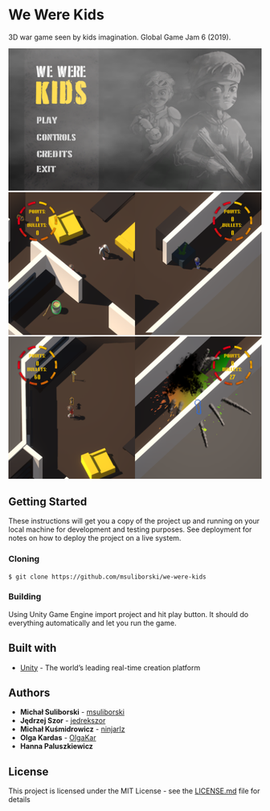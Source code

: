 # We Were Kids

3D war game seen by kids imagination. Global Game Jam 6 (2019).<br/>

<p align="center">
  <img width="940" src="Assets/screens/1.png">
  <img width="940" src="Assets/screens/2.png">
  <img width="940" src="Assets/screens/3.png">
</p>



## Getting Started

These instructions will get you a copy of the project up and running on your local machine for development and testing purposes. See deployment for notes on how to deploy the project on a live system.

### Cloning

```
$ git clone https://github.com/msuliborski/we-were-kids
```

### Building

Using Unity Game Engine import project and hit play button. It should do everything automatically and let you run the game.

## Built with

* [Unity](https://unity.com/) - The world’s leading
real-time creation platform

## Authors

* **Michał Suliborski** - [msuliborski](https://github.com/msuliborski)
* **Jędrzej Szor** - [jedrekszor](https://github.com/jedrekszor)
* **Michał Kuśmidrowicz** - [ninjarlz](https://github.com/ninjarlz)
* **Olga Kardas** - [OlgaKar](https://github.com/OlgaKar)
* **Hanna Paluszkiewicz**


## License

This project is licensed under the MIT License - see the [LICENSE.md](LICENSE.md) file for details



